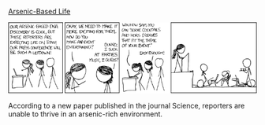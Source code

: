 [Arsenic-Based Life](https://xkcd.com/829)

![Arsenic-Based Life](./random_comic.png)

According to a new paper published in the journal Science, reporters are unable to thrive in an arsenic-rich environment.


